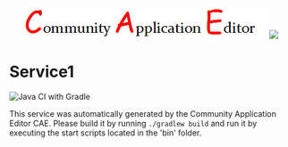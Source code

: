 <p align="center">
  <img src="https://github.com/PhilCAEOrg2/microservice-15/blob/master/img/logo.png" />
  <img src="https://raw.githubusercontent.com/rwth-acis/las2peer/master/img/logo/bitmap/las2peer-logo-128x128.png" />
</p>

Service1
===================
![Java CI with Gradle](https://github.com/PhilCAEOrg2/microservice-15/workflows/Java%20CI%20with%20Gradle/badge.svg?branch=master)

This service was automatically generated by the Community Application Editor CAE. Please build it by running `./gradlew build` and run it by executing the start scripts located in the 'bin' folder.
